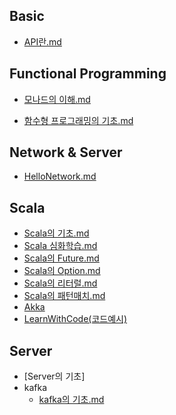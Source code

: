 ## Basic

* [API란.md](https://github.com/codingwanee/TIL/blob/main/Basic/API란.md)



## Functional Programming

* [모나드의 이해.md](https://github.com/codingwanee/TIL/blob/main/FunctionalProgramming/MonadBasic.md)

* [함수형 프로그래밍의 기초.md](https://github.com/codingwanee/TIL/blob/main/FunctionalProgramming/FunctionalProgrammingBasic.md)

  

## Network & Server

* [HelloNetwork.md](https://github.com/codingwanee/TIL/blob/main/Network/HelloNetwork.md)



## Scala

* [Scala의 기초.md](https://github.com/codingwanee/TIL/blob/main/Scala/HelloScala.md)
* [Scala 심화학습.md](https://github.com/codingwanee/TIL/blob/main/Scala/ScalaDeep.md)
* [Scala의 Future.md](https://github.com/codingwanee/TIL/blob/main/Scala/ScalaFuture.md)
* [Scala의 Option.md](https://github.com/codingwanee/TIL/blob/main/Scala/ScalaOption.md)
* [Scala의 리터럴.md](https://github.com/codingwanee/TIL/blob/main/Scala/ScalaLiteral.md)
* [Scala의 패턴매치.md](https://github.com/codingwanee/TIL/blob/main/Scala/ScalaPatternMatch.md)
* [Akka](https://github.com/codingwanee/TIL/tree/main/Scala/Akka)
* [LearnWithCode(코드예시)](https://github.com/codingwanee/TIL/tree/main/Scala/LearnWithCode)



## Server

* [Server의 기초]
* kafka
  * [kafka의 기초.md](https://github.com/codingwanee/TIL/blob/main/Server/kafka.md)

